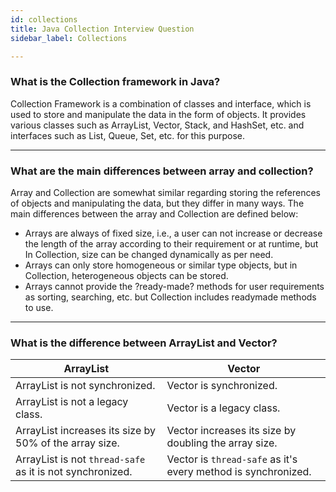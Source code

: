 ```yaml
---
id: collections
title: Java Collection Interview Question
sidebar_label: Collections

---
```


### What is the Collection framework in Java?
Collection Framework is a combination of classes and interface, which is used to store and manipulate the data in the form of objects. It provides various classes such as ArrayList, Vector, Stack, and HashSet, etc. and interfaces such as List, Queue, Set, etc. for this purpose.

---

### What are the main differences between array and collection?

Array and Collection are somewhat similar regarding storing the references of objects and manipulating the data, but they differ in many ways. The main differences between the array and Collection are defined below:


- Arrays are always of fixed size, i.e., a user can not increase or decrease the length of the array according to their requirement or at runtime, but In Collection, size can be changed dynamically as per need.
- Arrays can only store homogeneous or similar type objects, but in Collection, heterogeneous objects can be stored.
- Arrays cannot provide the ?ready-made? methods for user requirements as sorting, searching, etc. but Collection includes readymade methods to use.

---

### What is the difference between ArrayList and Vector?

| ArrayList | Vector |
|---- | ---------
|ArrayList is not synchronized.|Vector is synchronized.|
|ArrayList is not a legacy class.|Vector is a legacy class.|
|ArrayList increases its size by 50% of the array size.|Vector increases its size by doubling the array size.|
|ArrayList is not `thread-safe` as it is not synchronized.|Vector is `thread-safe` as it's every method is synchronized.|
